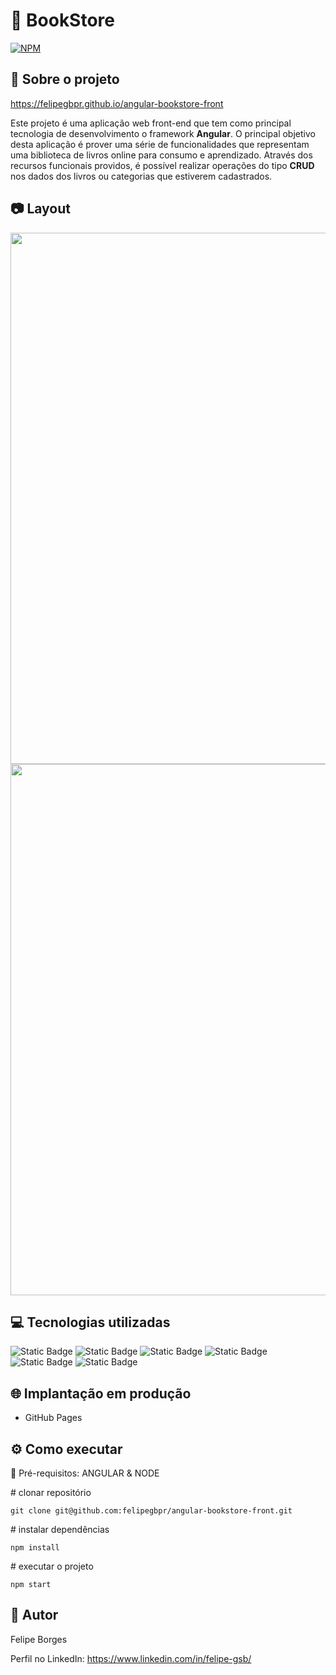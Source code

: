 # 📕 BookStore
[![NPM](https://img.shields.io/npm/l/react)](https://github.com/felipegbpr/angular-bookstore-front/blob/master/LICENSE)

## 📃 Sobre o projeto 

https://felipegbpr.github.io/angular-bookstore-front

Este projeto é uma aplicação web front-end que tem como principal tecnologia de desenvolvimento o framework **Angular**. O principal objetivo desta
aplicação é prover uma série de funcionalidades que representam uma biblioteca de livros online para consumo e aprendizado. Através dos recursos
funcionais providos, é possível realizar operações do tipo **CRUD** nos dados dos livros ou categorias que estiverem cadastrados.

## 📷 Layout
<img src="https://github.com/felipegbpr/assets/blob/main/print-bookstore-front.png" width="850px"/> <img src="https://github.com/felipegbpr/assets/blob/main/print-bookstore-2.png" width="850px"/>

## 💻 Tecnologias utilizadas
![Static Badge](https://img.shields.io/badge/TypeScript-blue?style=for-the-badge&logo=typescript&logoSize=amg&color=black) 
![Static Badge](https://img.shields.io/badge/Bootstrap-violet?style=for-the-badge&logo=bootstrap&logoSize=amg&color=black)
![Static Badge](https://img.shields.io/badge/JavaScript-yellow?style=for-the-badge&logo=javascript&logoSize=amg&color=black)
![Static Badge](https://img.shields.io/badge/HTML-orange?style=for-the-badge&logo=html5&logoSize=amg&color=black)
![Static Badge](https://img.shields.io/badge/CSS-blue?style=for-the-badge&logo=css3&logoColor=blue&logoSize=amg&color=black)
![Static Badge](https://img.shields.io/badge/Angular-red?style=for-the-badge&logo=angular&logoColor=red&logoSize=amg&color=black)

## 🌐 Implantação em produção
- GitHub Pages

## ⚙️ Como executar
🚩 Pré-requisitos: ANGULAR & NODE


  <span># clonar repositório</span>
    
    git clone git@github.com:felipegbpr/angular-bookstore-front.git
   
  <span># instalar dependências</span>
    
    npm install
  
  <span># executar o projeto</span>
    
    npm start 
   
## 👔 Autor

Felipe Borges

Perfil no LinkedIn: https://www.linkedin.com/in/felipe-gsb/





